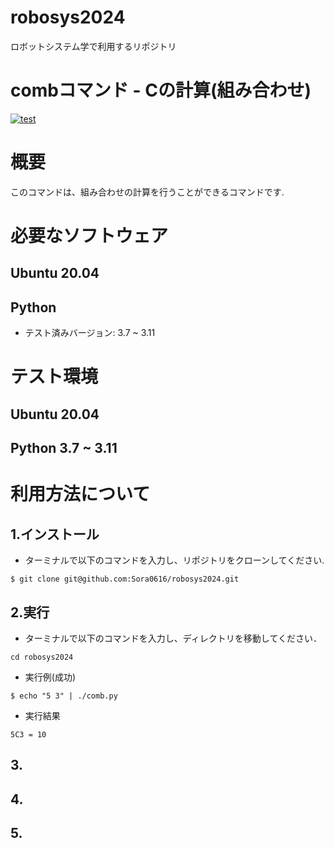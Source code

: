 # robosys2024
ロボットシステム学で利用するリポジトリ

# combコマンド - Cの計算(組み合わせ)
[![test](https://github.com/Sora0616/robosys2024/actions/workflows/test.yml/badge.svg)](https://github.com/Sora0616/robosys2024/actions/workflows/test.yml)


# 概要
このコマンドは、組み合わせの計算を行うことができるコマンドです.


# 必要なソフトウェア
## Ubuntu 20.04
## Python
- テスト済みバージョン: 3.7 ~ 3.11

# テスト環境
## Ubuntu 20.04
## Python 3.7 ~ 3.11

# 利用方法について
## 1.インストール
- ターミナルで以下のコマンドを入力し、リポジトリをクローンしてください.

```
$ git clone git@github.com:Sora0616/robosys2024.git
```

## 2.実行
- ターミナルで以下のコマンドを入力し、ディレクトリを移動してください．
```
cd robosys2024
```
- 実行例(成功)
```
$ echo "5 3" | ./comb.py
```
- 実行結果
```
5C3 = 10
```

## 3.
## 4.
## 5.


